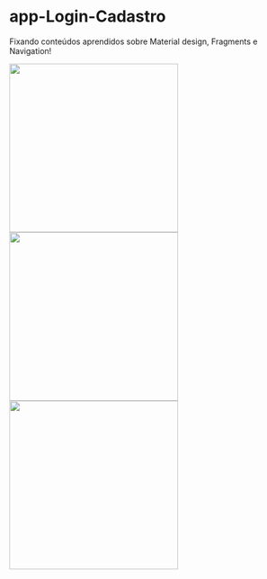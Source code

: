 # app-Login-Cadastro

Fixando conteúdos aprendidos sobre Material design, Fragments e Navigation! 



<div align="">
<img src="https://user-images.githubusercontent.com/79431729/126413321-27a6ba7f-85fd-4c59-ae14-626e72a8595f.png" width="300px" />
</div>

<div align="">
<img src="https://user-images.githubusercontent.com/79431729/126413326-896ef8cf-f394-498b-acc6-c23d6e2e17a6.png" width="300px" />
</div>

<div align="">
<img src="https://user-images.githubusercontent.com/79431729/126413333-3d2dd339-523f-424a-a40f-7dc2c84df738.png" width="300px" />
</div>
